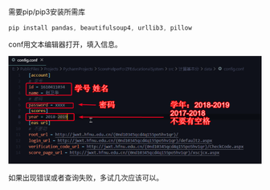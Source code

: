 需要pip/pip3安装所需库

```powershell
pip install pandas, beautifulsoup4, urllib3, pillow
```

conf用文本编辑器打开，填入信息。

![1567580421937](assets/1567580421937.png)

如果出现错误或者查询失败，多试几次应该可以。